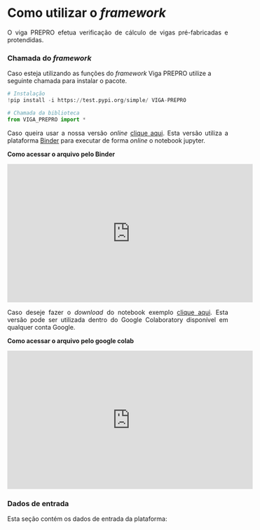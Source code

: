 <h1>Como utilizar o <i>framework</i></h1>

<p align="justify">O viga PREPRO efetua verificação de cálculo de vigas pré-fabricadas e protendidas.</p>


<h3>Chamada do <i>framework</i></h3>

Caso esteja utilizando as funções do _framework_ Viga PREPRO utilize a seguinte chamada para instalar o pacote.

```python
# Instalação
!pip install -i https://test.pypi.org/simple/ VIGA-PREPRO

# Chamada da biblioteca
from VIGA_PREPRO import *
```

<p align="justify">Caso queira usar a nossa versão <i>online</i> <a href="https://nbviewer.jupyter.org/github/wmpjrufg/VIGA-PREPRO/blob/gh-pages/VIGA_PREPRO.ipynb" target="_blank">clique aqui</a>. Esta versão utiliza a plataforma <a href="https://mybinder.org" target="_blank">Binder</a> para executar de forma <i>online</i> o notebook jupyter.</p>

**Como acessar o arquivo pelo Binder**  

<iframe width="560" height="315" src="https://www.youtube.com/embed/BSibv7Upsb4?start=150" title="YouTube video player" frameborder="0" allow="accelerometer; autoplay; clipboard-write; encrypted-media; gyroscope; picture-in-picture" allowfullscreen></iframe>

<p align="justify">Caso deseje fazer o <i>download</i> do notebook exemplo <a href="https://github.com/wmpjrufg/VIGA-PREPRO/blob/gh-pages/VIGA_PREPRO.ipynb" target="_blank">clique aqui</a>. Esta versão pode ser utilizada dentro do Google Colaboratory disponível em qualquer conta Google.<br></p>

**Como acessar o arquivo pelo google colab**  

<iframe width="560" height="315" src="https://www.youtube.com/embed/TkTHSptLqK0?start=150" title="YouTube video player" frameborder="0" allow="accelerometer; autoplay; clipboard-write; encrypted-media; gyroscope; picture-in-picture" allowfullscreen></iframe>

<h3>Dados de entrada</h3>

<p align="justify">Esta seção contém os dados de entrada da plataforma:</p>

